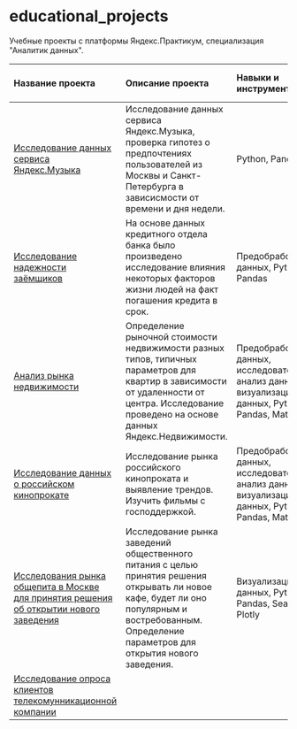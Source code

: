 # educational_projects

Учебные проекты с платформы Яндекс.Практикум, специализация "Аналитик данных".


|    Название проекта    |                 Описание проекта                            | Навыки и инструменты | Сфера проводимого анализа|
|:-----------------------|:-------------------------------------------------------------|:--------------------|:-------------|
| [Исследование данных сервиса Яндекс.Музыка](yandex_music) | Исследование данных сервиса Яндекс.Музыка, проверка гипотез о предпочтениях пользователей из Москвы и Санкт-Петербурга в зависисмости от времени и дня недели. | Python, Pandas |Аналитик данных|
|[Исследование надежности заёмщиков](borrower_bank)|На основе данных кредитного отдела банка было произведено исследование влияния некоторых факторов жизни людей на факт погашения кредита в срок.| Предобработка данных, Python, Pandas|Аналитик данных, Финансовый аналитик|
|[Анализ рынка недвижимости](yandex_estate)|Определение рыночной стоимости недвижимости разных типов, типичных параметров для квартир в зависимости от удаленности от центра. Исследование проведено на основе данных Яндекс.Недвижимости.|Предобработка данных, исследовательский анализ данных, визуализация данных, Python, Pandas, Matplotllib|Маркетинговый аналитик, Фрод аналитик|
|[Исследование данных о российском кинопрокате](film_distribution)|Исследование рынка российского кинопроката и выявление трендов. Изучить фильмы с господдержкой.|Предобработка данных, исследовательский анализ данных, визуализация данных, Python, Pandas, Matplotllib|Аналитик данных, финансовый аналитик|
|[Исследования рынка общепита в Москве для принятия решения об открытии нового заведения](public_catering)|Исследование рынка заведений общественного питания с целью принятия решения открывать ли новое кафе, будет ли оно популярным и востребованным. Определение параметров для открытия нового заведения.|Визуализаци данных, Python, Pandas, Seaborn, Plotly|Аналитик данных|
|[Исследование опроса клиентов телекомунникационной компании]()||||
